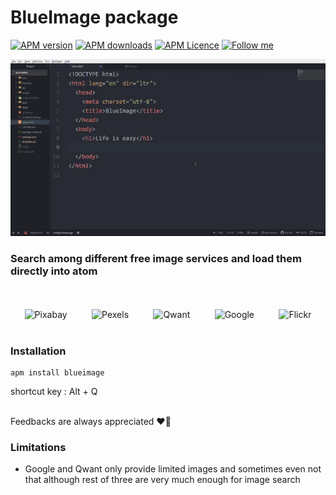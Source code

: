 # BlueImage package

[![APM version](https://img.shields.io/apm/v/blueimage?style=flat-square)](https://atom.io/packages/blueimage)
[![APM downloads](https://img.shields.io/apm/dm/blueimage?style=flat-square)](https://atom.io/packages/blueimage)
[![APM Licence](https://img.shields.io/badge/licence-MIT-orange?style=flat-square)](https://opensource.org/licences/MIT)
[![Follow me](https://img.shields.io/github/followers/blueedgetechno?label=follow%20me&style=social)](https://github.com/blueedgetechno)


![overview](https://raw.githubusercontent.com/blueedgetechno/blueimage/master/img/blueimage.gif)

### Search among different free image services and load them directly into atom

<br>
<br>

<div align="center">
  <img title="Pixabay" src="https://pixabay.com/static/img/logo_square.png" width="40">
  &nbsp;&nbsp;&nbsp;&nbsp;&nbsp;&nbsp;&nbsp;&nbsp;
  <img title="Pexels" src="https://pbs.twimg.com/profile_images/1283783951618801666/q9gAV633_400x400.png" width="40">
  &nbsp;&nbsp;&nbsp;&nbsp;&nbsp;&nbsp;&nbsp;&nbsp;
  <img title="Qwant" src="https://upload.wikimedia.org/wikipedia/commons/a/a5/Qwant_new_logo_2018.svg" width="40">
  &nbsp;&nbsp;&nbsp;&nbsp;&nbsp;&nbsp;&nbsp;&nbsp;
  <img title="Google" src="https://i.pinimg.com/originals/39/21/6d/39216d73519bca962bd4a01f3e8f4a4b.png" width="40">
  &nbsp;&nbsp;&nbsp;&nbsp;&nbsp;&nbsp;&nbsp;&nbsp;
  <img title="Flickr" src="https://is1-ssl.mzstatic.com/image/thumb/Purple114/v4/52/8f/cb/528fcb62-b802-ed47-444d-16df6c52c37f/AppIcon-0-0-1x_U007emarketing-0-0-0-7-0-0-sRGB-0-0-0-GLES2_U002c0-512MB-85-220-0-0.png/246x0w.png" width="40">
</div>

<br>

### Installation

```
apm install blueimage
```

shortcut key : Alt + Q

<br>
Feedbacks are always appreciated ❤🔭
<br>

### Limitations
- Google and Qwant only provide limited images and sometimes even not that although rest of three are very much enough for image search

